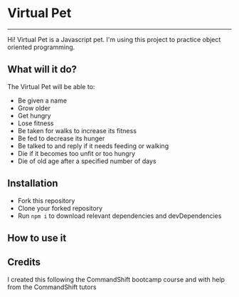 # Virtual Pet
---

Hi! Virtual Pet is a Javascript pet. I'm using this project to practice object oriented programming.

## What will it do?


The Virtual Pet will be able to:

* Be given a name
* Grow older
* Get hungry
* Lose fitness
* Be taken for walks to increase its fitness
* Be fed to decrease its hunger
* Be talked to and reply if it needs feeding or walking
* Die if it becomes too unfit or too hungry
* Die of old age after a specified number of days

## Installation


* Fork this repository
* Clone your forked repository
* Run `npm i` to download relevant dependencies and devDependencies

## How to use it


## Credits


I created this following the CommandShift bootcamp course and with help from the CommandShift tutors
